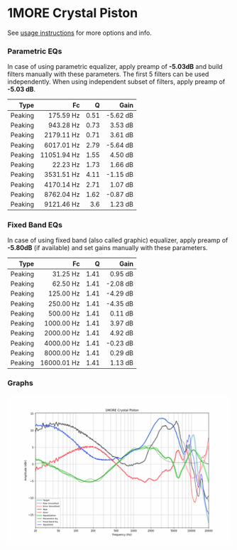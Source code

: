 # 1MORE Crystal Piston
See [usage instructions](https://github.com/jaakkopasanen/AutoEq#usage) for more options and info.

### Parametric EQs
In case of using parametric equalizer, apply preamp of **-5.03dB** and build filters manually
with these parameters. The first 5 filters can be used independently.
When using independent subset of filters, apply preamp of **-5.03 dB**.

| Type    | Fc          |    Q | Gain     |
|--------:|------------:|-----:|---------:|
| Peaking | 175.59 Hz   | 0.51 | -5.62 dB |
| Peaking | 943.28 Hz   | 0.73 | 3.53 dB  |
| Peaking | 2179.11 Hz  | 0.71 | 3.61 dB  |
| Peaking | 6017.01 Hz  | 2.79 | -5.64 dB |
| Peaking | 11051.94 Hz | 1.55 | 4.50 dB  |
| Peaking | 22.23 Hz    | 1.73 | 1.66 dB  |
| Peaking | 3531.51 Hz  | 4.11 | -1.15 dB |
| Peaking | 4170.14 Hz  | 2.71 | 1.07 dB  |
| Peaking | 8762.04 Hz  | 1.62 | -0.87 dB |
| Peaking | 9121.46 Hz  | 3.6  | 1.23 dB  |

### Fixed Band EQs
In case of using fixed band (also called graphic) equalizer, apply preamp of **-5.80dB**
(if available) and set gains manually with these parameters.

| Type    | Fc          |    Q | Gain     |
|--------:|------------:|-----:|---------:|
| Peaking | 31.25 Hz    | 1.41 | 0.95 dB  |
| Peaking | 62.50 Hz    | 1.41 | -2.08 dB |
| Peaking | 125.00 Hz   | 1.41 | -4.29 dB |
| Peaking | 250.00 Hz   | 1.41 | -4.35 dB |
| Peaking | 500.00 Hz   | 1.41 | 0.11 dB  |
| Peaking | 1000.00 Hz  | 1.41 | 3.97 dB  |
| Peaking | 2000.00 Hz  | 1.41 | 4.92 dB  |
| Peaking | 4000.00 Hz  | 1.41 | -0.23 dB |
| Peaking | 8000.00 Hz  | 1.41 | 0.29 dB  |
| Peaking | 16000.01 Hz | 1.41 | 1.13 dB  |

### Graphs
![](./1MORE%20Crystal%20Piston.png)